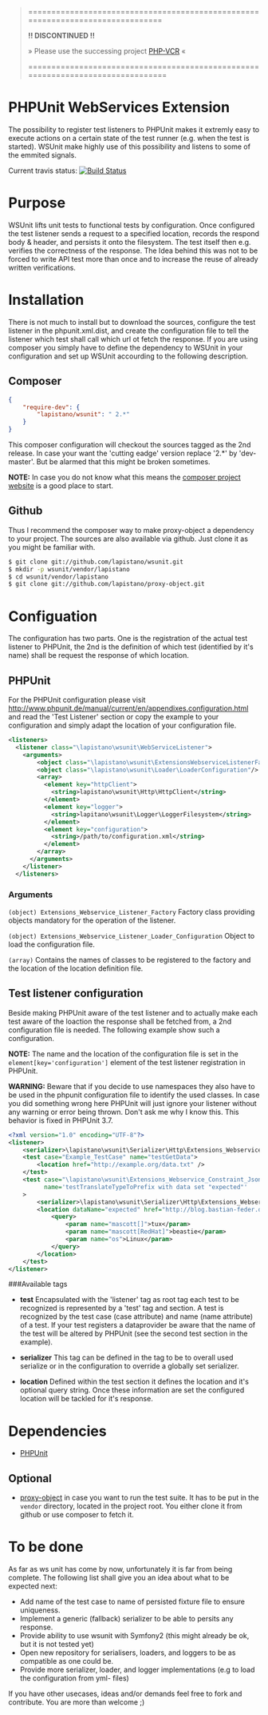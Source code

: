 
> ===============================================================================
>
> **!! DISCONTINUED !!**
> 
> » Please use the successing project [PHP-VCR](http://github.com/adri/php-vcr) «
>
>================================================================================


PHPUnit WebServices Extension
=============================
The possibility to register test listeners to PHPUnit makes it extremly easy to execute actions on a certain state of
the test runner (e.g. when the test is started). WSUnit make highly use of this possibility and listens to some of
the emmited signals.

Current travis status: [![Build Status](https://secure.travis-ci.org/lapistano/wsunit.png?branch=master)](http://travis-ci.org/lapistano/wsunit)

Purpose
========
WSUnit lifts unit tests to functional tests by configuration. Once configured the test listener sends a request to a
specified location, records the respond body & header, and persists it onto the filesystem. The test itself then
e.g. verifies the correctness of the response. The Idea behind this was not to be forced to write API test more than
once and to increase the reuse of already written verifications.

Installation
============
There is not much to install but to download the sources, configure the test listener in the phpunit.xml.dist,
and create the configuration file to tell the listener which test shall call which url ot fetch the response. If you
are using composer you simply have to define the dependency to WSUnit in your configuration and set up WSUnit
accourding to the following description.

Composer
--------
```json
{
    "require-dev": {
        "lapistano/wsunit": " 2.*"
    }
}
```
This composer configuration will checkout the sources tagged as the 2nd release. In case your want the 'cutting eadge' version
replace '2.*' by 'dev-master'. But be alarmed that this might be broken sometimes.

**NOTE:**
In case you do not know what this means the [composer project website](http://getcomposer.org) is a good place to start.

Github
------
Thus I recommend the composer way to make proxy-object a dependency to your project. 
The sources are also available via github. Just clone it as you might be familiar with.

```bash
$ git clone git://github.com/lapistano/wsunit.git
$ mkdir -p wsunit/vendor/lapistano
$ cd wsunit/vendor/lapistano
$ git clone git://github.com/lapistano/proxy-object.git
```

Configuation
============
The configuration has two parts. One is the registration of the actual test listener to PHPUnit,
the 2nd is the definition of which test (identified by it's name) shall be request the response of which location.

PHPUnit
-------
For the PHPUnit configuration please visit http://www.phpunit.de/manual/current/en/appendixes.configuration.html and
read the 'Test Listener' section or copy the example to your configuration and simply adapt the location of your
configuration file.

```xml
<listeners>
  <listener class="\lapistano\wsunit\WebServiceListener">
    <arguments>
        <object class="\lapistano\wsunit\ExtensionsWebserviceListenerFactory"/>
        <object class="\lapistano\wsunit\Loader\LoaderConfiguration"/>
        <array>
          <element key="httpClient">
            <string>lapistano\wsunit\Http\HttpClient</string>
          </element>
          <element key="logger">
            <string>lapitano\wsunit\Logger\LoggerFilesystem</string>
          </element>
          <element key="configuration">
            <string>/path/to/configuration.xml</string>
          </element>
        </array>
      </arguments>
    </listener>
  </listeners>
```
### Arguments

`(object) Extensions_Webservice_Listener_Factory`
    Factory class providing objects mandatory for the operation of the listener.

`(object) Extensions_Webservice_Listener_Loader_Configuration`
    Object to load the configuration file.

`(array)` Contains the names of classes to be registered to the factory and the location of the location definition file.


Test listener configuration
----------------------------
Beside making PHPUnit aware of the test listener and to actually make each test aware of the loaction the response
shall be fetched from, a 2nd configuration file is needed. The following example show such a configuration.

**NOTE:**
The name and the location of the configuration file is set in the `element[key='configuration']` element of the test
listener registration in PHPUnit.


**WARNING:**
Beware that if you decide to use namespaces they also have to be used in the phpunit configuration file to identify the used classes.
In case you did something wrong here PHPUnit will just ignore your listener without any warning or error being thrown. Don't ask me why I know this.
This behavior is fixed in PHPUnit 3.7.


```xml
<?xml version="1.0" encoding="UTF-8"?>
<listener>
    <serializer>\lapistano\wsunit\Serializer\Http\Extensions_Webservice_Serializer_Http_Response</serializer>
    <test case="Example_TestCase" name="testGetData">
        <location href="http://example.org/data.txt" />
    </test>
    <test case="\lapistano\wsunit\Extensions_Webservice_Constraint_JsonErrorMessageProviderTest"
          name='testTranslateTypeToPrefix with data set "expected"'
    >
        <serializer>\lapistano\wsunit\Serializer\Http\Extensions_Webservice_Serializer_Http_Response</serializer>
        <location dataName="expected" href="http://blog.bastian-feder.de/blog.rss">
            <query>
                <param name="mascott[]">tux</param>
                <param name="mascott[RedHat]">beastie</param>
                <param name="os">Linux</param>
            </query>
        </location>
    </test>
</listener>

```

###Available tags

- **test**
Encapsulated with the 'listener' tag as root tag each test to be recognized is represented by a 'test' tag and
section. A test is recognized by the test case (case attribute) and name (name attribute) of a test. If your test
registers a dataprovider be aware that the name of the test will be altered by PHPUnit (see the second test section
in the example).

- **serializer**
This tag can be defined in the <listener> tag to be to overall used serialize or in the <test> configuration to
override a globally set serializer.

- **location**
Defined within the test section it defines the location and it's optional query string. Once these information are
set the configured location will be tackled for it's response.

Dependencies
============
- [PHPUnit](http://github.com/sebastianbergmann/phpunit)

Optional
--------
- [proxy-object](http://github.com/lapistano/proxy-object) in case you want to run the test suite. It has to be put in
  the `vendor` directory, located in the project root. You either clone it from github or use composer to fetch it.

To be done
==========
As far as ws unit has come by now, unfortunately it is far from being complete. The following list shall give you an
idea about what to be expected next:

- Add name of the test case to name of persisted fixture file to ensure uniqueness.
- Implement a generic (fallback) serializer to be able to persits any response.
- Provide ability to use wsunit with Symfony2 (this might already be ok, but it is not tested yet)
- Open new repository for serialisers, loaders, and loggers to be as compatible as one could be.
- Provide more serializer, loader, and logger implementations (e.g to load the configuration from yml- files)

If you have other usecases, ideas and/or demands feel free to fork and contribute. You are more than welcome ;)
